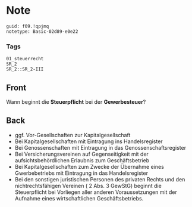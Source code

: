 # Note
```
guid: f09.!qpjmq
notetype: Basic-02d89-e0e22
```

### Tags
```
01_steuerrecht
SR_2
SR_2::SR_2-III
```

## Front
Wann beginnt die <b>Steuerpflicht</b> bei der <b>Gewerbesteuer</b>?

## Back
<ul>
  <li>ggf. Vor-Gesellschaften zur Kapitalgesellschaft
  <li>Bei Kapitalgesellschaften mit Eintragung ins Handelsregister
  <li>Bei Genossenschaften mit Eintragung in das
  Genossenschaftsregister
  <li>Bei Versicherungsvereinen auf Gegenseitigkeit mit der
  aufsichtsbehördlichen Erlaubnis zum Geschäftsbetrieb
  <li>Bei Kapitalgesellschaften zum Zwecke der Übernahme eines
  Gwerbebetriebs mit Eintragung in das Handelsregister
  <li>Bei den sonstigen juristischen Personen des privaten Rechts
  und den nichtrechtsfähigen Vereinen ( 2 Abs. 3 GewStG) beginnt
  die Steuerpflicht bei Vorliegen aller anderen Voraussetzungen mit
  der Aufnahme eines wirtschaftlichen Geschäftsbetriebs.
</ul>
